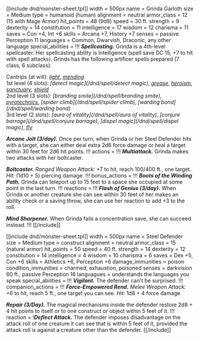 [[include dnd/monster-sheet.tpl]]
width = 500px
name = Grinda Garloth
size = Medium
type = humanoid (human)
alignment = neutral
armor_class = 12 (15 with Mage Armor)
hit_points = 48 (9d8)
speed = 30 ft.
strength = 9
dexterity = 14
constitution = 11
intelligence = 17
wisdom = 12
charisma = 11
saves = Con +4, Int +6
skills = Arcana +7, History +7
senses = passive Perception 11
languages = Common, Dwarvish, Draconic, any other language
special_abilities = !!!
***Spellcasting.*** Grinda is a 4th-level spellcaster. Her spellcasting ability is Intelligence (spell save DC 15, +7 to hit with spell attacks). Grinds has the following artificer spells prepared (7 class, 6 subclass):

Cantrips (at will): _[light](/dnd/spell/light)_, _[mending](/dnd/spell/mending)_  
1st level (4 slots): _[detect magic](/dnd/spell/detect magic)_, _[grease](/dnd/spell/grease)_, _[heroism](/dnd/spell/heroism)_, _[sanctuary](/dnd/spell/sanctuary)_, _[shield](/dnd/spell/shield)_  
2nd level (3 slots): _[branding smite](/dnd/spell/branding smite)_, _[pyrotechnics](/dnd/spell/pyrotechnics)_, _[spider climb](/dnd/spell/spider climb)_, _[warding bond](/dnd/spell/warding bond)_  
3rd level (2 slots): _[aura of vitality](/dnd/spell/aura of vitality)_, _[conjure barrage](/dnd/spell/conjure barrage)_, _[dispel magic](/dnd/spell/dispel magic)_, _[fly](/dnd/spell/fly)_

***Arcane Jolt (3/day).*** Once per turn, when Grinda or her Steel Defender hits with a target, she can either deal extra 2d6 force damage or heal a target within 30 feet for 2d6 hit points.
!!!
actions = !!!
***Multiattack.*** Grinda makes two attacks with her boltcaster.

***Boltcaster.*** _Ranged Weapon Attack:_ +7 to hit, reach 100/400 ft., one target. _Hit:_ (1d10 + 5) piercing damage.
!!!
bonus_actions = !!!
***Boots of the Winding Path.*** Grinda can teleport up to 15 feet to a space she occupied at some point in the last turn.
!!!
reactions = !!!
***Flash of Genius (3/day).*** When Grinda or another creature she can see within 30 feet of her makes an ability check or a saving throw, she can use her reaction to add +3 to the roll.

***Mind Sharpener.*** When Grinda fails a concentration save, she can succeed instead.
!!!
[[/include]]

[[include dnd/monster-sheet.tpl]]
width = 500px
name = Steel Defender
size = Medium
type = construct
alignment = neutral
armor_class = 15 (natural armor)
hit_points = 50
speed = 40 ft.
strength = 14
dexterity = 12
constitution = 14
intelligence = 4
wisdom = 10
charisma = 6
saves = Dex +5, Con +6
skills = Athletics +6, Perception +6
damage_immunities = poison
condition_immunities = charmed, exhaustion, poisoned
senses = darkvision 60 ft., passive Perception 16
languagues = understands the languages you speak
special_abilities = !!!
***Vigilant.*** The defender can't be surprised.
!!!
companion_actions = !!!
***Force-Empowered Rend.*** _Melee Weapon Attack:_ +6 to hit, reach 5 ft., one target you can see. _Hit:_ 1d8 + 4 force damage.

***Repair (3/Day).*** The magical mechanisms inside the defender restore 2d8 + 4 hit points to itself or to one construct or object within 5 feet of it.
!!!
reaction = !***Deflect Attack.*** The defender imposes disadvantage on the attack roll of one creature it can see that is within 5 feet of it, provided the attack roll is against a creature other than the defender.
[[/include]]

